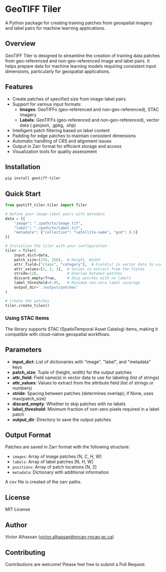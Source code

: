 # GeoTIFF Tiler

A Python package for creating training patches from geospatial imagery and label pairs for machine learning applications.

## Overview

GeoTIFF Tiler is designed to streamline the creation of training data patches from geo-referenced and non-geo-referenced image and label pairs. It helps prepare data for machine learning models requiring consistent input dimensions, particularly for geospatial applications.

## Features

- Create patches of specified size from image-label pairs
- Support for various input formats:
  - **Images**: GeoTIFFs (geo-referenced and non-geo-referenced), STAC imagery
  - **Labels**: GeoTIFFs (geo-referenced and non-geo-referenced), vector data (.geojson, .gpkg, .shp)
- Intelligent patch filtering based on label content
- Padding for edge patches to maintain consistent dimensions
- Automatic handling of CRS and alignment issues
- Output in Zarr format for efficient storage and access
- Visualization tools for quality assessment

## Installation

```bash
pip install geotiff-tiler
```

## Quick Start

```python
from geotiff_tiler.tiler import Tiler

# Define your image-label pairs with metadata
data = [{
    "image": "./path/to/image.tif",
    "label": "./path/to/label.tif",
    "metadata": {"collection": "satellite-name", "gsd": 0.5}
}]

# Initialize the tiler with your configuration
tiler = Tiler(
    input_dict=data,
    patch_size=(256, 256),  # Height, Width
    attr_field=["class", "category"],  # Field(s) in vector data to use for labels
    attr_values=[1, 2, 3],  # Values to extract from the fields
    stride=128,             # Overlap between patches
    discard_empty=True,     # Skip patches with no labels
    label_threshold=0.05,   # Minimum non-zero label coverage
    output_dir='./output/patches'
)

# Create the patches
tiler.create_tiles()
```

### Using STAC Items

The library supports STAC (SpatioTemporal Asset Catalog) items, making it compatible with cloud-native geospatial workflows.

## Parameters

- **input_dict**: List of dictionaries with "image", "label", and "metadata" keys
- **patch_size**: Tuple of (height, width) for the output patches
- **attr_field**: Field name(s) in vector data to use for labeling (list of strings)
- **attr_values**: Values to extract from the attribute field (list of strings or numbers)
- **stride**: Spacing between patches (determines overlap); if None, uses max(patch_size)
- **discard_empty**: Whether to skip patches with no labels
- **label_threshold**: Minimum fraction of non-zero pixels required in a label patch
- **output_dir**: Directory to save the output patches

## Output Format

Patches are saved in Zarr format with the following structure:
- `images`: Array of image patches [N, C, H, W]
- `labels`: Array of label patches [N, H, W]
- `positions`: Array of patch locations [N, 2]
- `metadata`: Dictionary with additional information

A csv file is created of the zarr paths.

## License

MIT License

## Author

Victor Alhassan (victor.alhassan@nrcan-rncan.gc.ca)

## Contributing

Contributions are welcome! Please feel free to submit a Pull Request.
